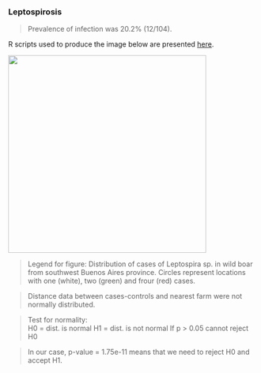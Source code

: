 ### Leptospirosis

>Prevalence of infection was 20.2% (12/104).  


R scripts used to produce the image below are presented [here](./Leptospira.R).

<img src="https://user-images.githubusercontent.com/20196847/90257145-21c1fa80-de1d-11ea-9fb3-c68ed4d216c2.jpg" height="400" width="400" img align="center">

>Legend for figure: Distribution of cases of Leptospira sp. in wild boar from southwest Buenos Aires province. Circles represent locations with one (white), two (green) and frour (red) cases.      

>Distance data between cases-controls and nearest farm were not normally distributed. 

>Test for normality:  
H0 = dist. is normal
H1 = dist. is not normal 
If p > 0.05 cannot reject H0

>In our case, p-value = 1.75e-11 means that we need to reject H0 and accept H1. 